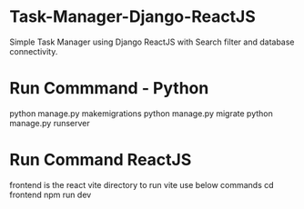 # Task-Manager-Django-ReactJS
Simple Task Manager using Django ReactJS with Search filter and database connectivity.
# Run Commmand - Python
python manage.py makemigrations
python manage.py migrate
python manage.py runserver

# Run Command ReactJS
frontend is the react vite directory to run vite use below commands
cd frontend 
npm run dev
